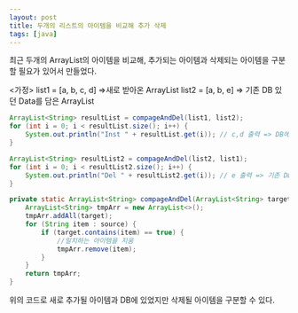 ```yaml
---
layout: post
title: 두개의 리스트의 아이템을 비교해 추가 삭제
tags: [java]
---
```




최근 두개의 ArrayList의 아이템을 비교해, 추가되는 아이템과 삭제되는 아이템을 구분할 필요가 있어서 만들었다.

<가정>
list1 = [a, b, c, d] =>새로 받아온 ArrayList
list2 = [a, b, e] => 기존 DB 있던 Data를 담은 ArrayList

```java
ArrayList<String> resultList = compageAndDel(list1, list2);
for (int i = 0; i < resultList.size(); i++) {
    System.out.println("Inst " + resultList.get(i)); // c,d 출력 => DB에 없던, 새롭게 추가될 데이터
}

ArrayList<String> resultList2 = compageAndDel(list2, list1);
for (int i = 0; i < resultList2.size(); i++) {
    System.out.println("Del " + resultList2.get(i)); // e 출력 => 기존 DB에 있었지만 삭제된 데이터
}

private static ArrayList<String> compageAndDel(ArrayList<String> target, ArrayList<String> source) {
    ArrayList<String> tmpArr = new ArrayList<>();
    tmpArr.addAll(target);
    for (String item : source) {
        if (target.contains(item) == true) {
            //일치하는 아이템을 지움
            tmpArr.remove(item);
        }
    }
    return tmpArr;
}

```
위의 코드로 새로 추가될 아이템과 DB에 있었지만 삭제될 아이템을 구분할 수 있다.
